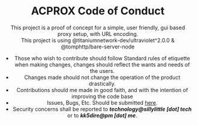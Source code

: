 <center>

# ACPROX Code of Conduct

This project is a proof of concept for a simple, user friendly, gui based proxy setup, with URL encoding. \
This project is using @titaniumnetwork-dev/ultraviolet^2.0.0 & @tomphttp/bare-server-node

- Those who wish to contribute should follow Standard rules of etiquette when making changes, changes should reflect the wants and needs of the users.
- Changes made should not change the operation of the product drastically.
- Contributions should me made in good faith, and with the intention of improving the code base
- Issues, Bugs, Etc. Should be submitted [here](https://github.com/dswan36/SillyLittleFiles/issues/new/choose).
- Security concerns shall be reported to **_technology@sillylittle \[dot] tech_** or to **_kk5dire@pm \[dot] me_**.

</center>
